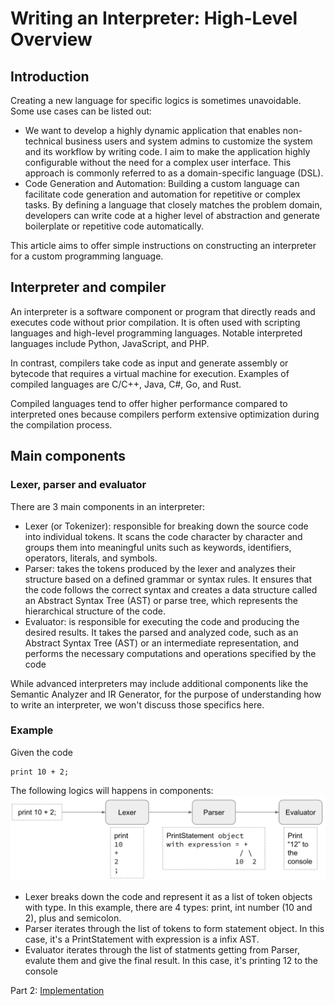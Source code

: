 # Writing an Interpreter: High-Level Overview

## Introduction

Creating a new language for specific logics is sometimes unavoidable. Some use cases can be listed out:
- We want to develop a highly dynamic application that enables non-technical business users and system admins to customize the system and its workflow by writing code. I aim to make the application highly configurable without the need for a complex user interface. This approach is commonly referred to as a domain-specific language (DSL).
- Code Generation and Automation: Building a custom language can facilitate code generation and automation for repetitive or complex tasks. By defining a language that closely matches the problem domain, developers can write code at a higher level of abstraction and generate boilerplate or repetitive code automatically.

This article aims to offer simple instructions on constructing an interpreter for a custom programming language.

## Interpreter and compiler

An interpreter is a software component or program that directly reads and executes code without prior compilation. It is often used with scripting languages and high-level programming languages. Notable interpreted languages include Python, JavaScript, and PHP.

In contrast, compilers take code as input and generate assembly or bytecode that requires a virtual machine for execution. Examples of compiled languages are C/C++, Java, C#, Go, and Rust.

Compiled languages tend to offer higher performance compared to interpreted ones because compilers perform extensive optimization during the compilation process.

## Main components

### Lexer, parser and evaluator

There are 3 main components in an interpreter:
- Lexer (or Tokenizer): responsible for breaking down the source code into individual tokens. It scans the code character by character and groups them into meaningful units such as keywords, identifiers, operators, literals, and symbols.
- Parser: takes the tokens produced by the lexer and analyzes their structure based on a defined grammar or syntax rules. It ensures that the code follows the correct syntax and creates a data structure called an Abstract Syntax Tree (AST) or parse tree, which represents the hierarchical structure of the code.
- Evaluator:  is responsible for executing the code and producing the desired results. It takes the parsed and analyzed code, such as an Abstract Syntax Tree (AST) or an intermediate representation, and performs the necessary computations and operations specified by the code

While advanced interpreters may include additional components like the Semantic Analyzer and IR Generator, for the purpose of understanding how to write an interpreter, we won't discuss those specifics here.

### Example

Given the code
```
print 10 + 2;
```

The following logics will happens in components:
![Main components](./main-components.png)

- Lexer breaks down the code and represent it as a list of token objects with type. In this example, there are 4 types: print, int number (10 and 2), plus and semicolon.
- Parser iterates through the list of tokens to form statement object. In this case, it's a PrintStatement with expression is a infix AST.
- Evaluator iterates through the list of statments getting from Parser, evalute them and give the final result. In this case, it's printing 12 to the console

Part 2: [Implementation](./write-an-interpreter-implementation.md)